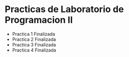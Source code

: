 <h1> Practicas de Laboratorio de Programacion II </h1>

<ul>
<li>Practica 1 Finalizada</li>
<li>Practica 2 Finalizada</li>
<li>Practica 3 Finalizada</li>
 <li>Practica 4 Finalizada</li>     
</ul>
